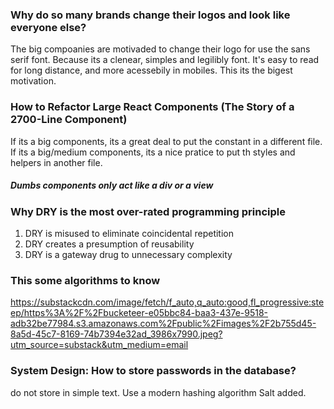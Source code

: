 ### Why do so many brands change their logos and look like everyone else?

The big compoanies are motivaded to change their logo for use the sans serif font. Because its a clenear, simples and legilibly font. It's easy to read for long distance, and more acessebily in mobiles. This its the bigest motivation.

### How to Refactor Large React Components (The Story of a 2700-Line Component)

If its a big components, its a great deal to put the constant in a different file.
If its a big/medium components, its a nice pratice to put th styles and helpers in another file.

##### Dumbs components only act like a div or a view

### Why DRY is the most over-rated programming principle

1. DRY is misused to eliminate coincidental repetition
2. DRY creates a presumption of reusability
3. DRY is a gateway drug to unnecessary complexity

### This some algorithms to know

https://substackcdn.com/image/fetch/f_auto,q_auto:good,fl_progressive:steep/https%3A%2F%2Fbucketeer-e05bbc84-baa3-437e-9518-adb32be77984.s3.amazonaws.com%2Fpublic%2Fimages%2F2b755d45-8a5d-45c7-8169-74b7394e32ad_3986x7990.jpeg?utm_source=substack&utm_medium=email

### System Design: How to store passwords in the database?

do not store in simple text.
Use a modern hashing algorithm
Salt added.
